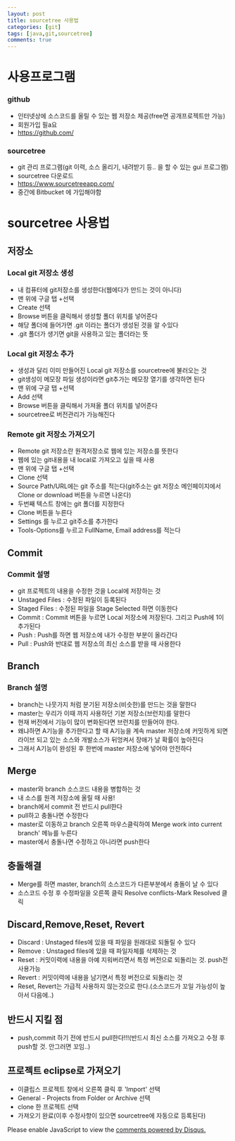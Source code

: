 ```yaml
---
layout: post
title: sourcetree 사용법
categories: [git]
tags: [java,git,sourcetree]
comments: true
---
```

# 사용프로그램
### github
- 인터넷상에 소스코드를 올릴 수 있는 웹 저장소 제공(free면 공개프로젝트만 가능)
- 회원가입 필a요
- https://github.com/

### sourcetree
- git 관리 프로그램(git 이력, 소스 올리기, 내려받기 등.. 을 할 수 있는 gui 프로그램)
- sourcetree 다운로드
- https://www.sourcetreeapp.com/
- 중간에 Bitbucket 에 가입해야함

 # sourcetree 사용법
## 저장소
### Local git 저장소 생성
- 내 컴퓨터에 git저장소를 생성한다(웹에다가 만드는 것이 아니다)
- 맨 위에 구글 탭 +선택
- Create 선택
- Browse 버튼을 클릭해서 생성할 폴더 위치를 넣어준다 
- 해당 폴더에 들어가면 .git 이라는 폴더가 생성된 것을 알 수있다
- .git 폴더가 생기면 git을 사용하고 있는 폴더라는 뜻

### Local git 저장소 추가
- 생성과 달리 이미 만들어진 Local git 저장소를 sourcetree에 불러오는 것
- git생성이 메모장 파일 생성이라면 git추가는 메모장 열기를 생각하면 된다
- 맨 위에 구글 탭 +선택
- Add 선택
- Browse 버튼을 클릭해서 가져올 폴더 위치를 넣어준다 
- sourcetree로 버전관리가 가능해진다

### Remote git 저장소 가져오기
- Remote git 저장소란 원격저장소로 웹에 있는 저장소를 뜻한다
- 웹에 있는 git내용을 내 local로 가져오고 싶을 때 사용
- 맨 위에 구글 탭 +선택
- Clone 선택
- Source Path/URL에는 git 주소를 적는다(git주소는 git 저장소 메인페이지에서 Clone or download 버튼을 누르면 나온다)
- 두번째 텍스트 창에는 git 폴더를 지정한다
- Clone 버튼을 누른다
- Settings 를 누르고 git주소를 추가한다
- Tools-Options를 누르고 FullName, Email address를 적는다

## Commit
### Commit 설명
- git 프로젝트의 내용을 수정한 것을 Local에 저장하는 것
- Unstaged Files :  수정된 파일이 등록된다
- Staged Files : 수정된 파일을 Stage Selected 하면 이동한다
- Commit : Commit 버튼을 누르면 Local 저장소에 저장된다.  그리고 Push에 1이 추가된다
- Push : Push를 하면 웹 저장소에 내가 수정한 부분이 올라간다
- Pull : Push와 반대로 웹 저장소의 최신 소스를 받을 때 사용한다

## Branch
### Branch 설명
- branch는 나뭇가지 처럼 분기된 저장소(비슷한)를 만드는 것을 말한다
- master는 우리가 이때 까지 사용하던 기본 저장소(브런치)를 말한다
- 현재 버전에서 기능이 많이 변화된다면 브런치를 만들어야 한다.
- 왜냐하면 A기능을 추가한다고 할 때 A기능을 계속 master 저장소에 커밋하게 되면 라이브 되고 있는 소스와 개발소스가 뒤엉켜서 장애가 날 확률이 높아진다
- 그래서 A기능이 완성된 후 한번에 master 저장소에 넣어야 안전하다

## Merge
- master와 branch 소스코드 내용을 병합하는 것
- 내 소스를 원격 저장소에 올릴 때 사용!
- branch에서 commit 전 반드시 pull한다
- pull하고 충돌나면 수정한다
- master로 이동하고 branch 오른쪽 마우스클릭하여 Merge work into current branch' 메뉴를 누른다
- master에서 충돌나면 수정하고 아니라면 push한다

## 충돌해결
- Merge를 하면 master, branch의 소스코드가 다른부분에서 충돌이 날 수 있다
- 소스코드 수정 후 수정파일을 오른쪽 클릭 Resolve conflicts-Mark Resolved 클릭

## Discard,Remove,Reset, Revert
- Discard : Unstaged files에 있을 때 파일을 원래대로 되돌릴 수 있다
- Remove :  Unstaged files에 있을 때 파일자체를 삭제하는 것
- Reset : 커밋이력에 내용을 아예 지워버리면서 특정 버전으로 되돌리는 것. push전 사용가능
- Revert : 커밋이력에 내용을 남기면서 특정 버전으로 되돌리는 것
- Reset, Revert는 가급적 사용하지 않는것으로 한다.(소스코드가 꼬일 가능성이 높아서 다음에..) 

## 반드시 지킬 점
- push,commit 하기 전에 반드시 pull한다!!!(반드시 최신 소스를 가져오고 수정 후 push할 것. 안그러면 꼬임..)

## 프로젝트 eclipse로 가져오기
- 이클립스 프로젝트 창에서 오른쪽 클릭 후 'Import' 선택
- General - Projects from Folder or Archive 선택
- clone 한 프로젝트 선택
- 가져오기 완료(이후 수정사항이 있으면 sourcetree에 자동으로 등록된다)


<div id="disqus_thread"></div>
<script>

/**
*  RECOMMENDED CONFIGURATION VARIA*BLES: EDIT AND UNCOMMENT THE SECTION BELOW TO INSERT DYNAMIC VALUES FROM YOUR PLATFORM OR CMS.
*  LEARN WHY DEFINING THESE VARIABLES IS IMPORTANT: https://disqus.com/admin/universalcode/#configuration-variables*/
/*
var disqus_config = function () {
this.page.url = PAGE_URL;  // Replace PAGE_URL with your page's canonical URL variable
this.page.identifier = PAGE_IDENTIFIER; // Replace PAGE_IDENTIFIER with your page's unique identifier variable
};
*/
(function() { // DON'T EDIT BELOW THIS LINE
var d = document, s = d.createElement('script');
s.src = 'https://parkwonhui.disqus.com/embed.js';
s.setAttribute('data-timestamp', +new Date());
(d.head || d.body).appendChild(s);
})();
</script>
<noscript>Please enable JavaScript to view the <a href="https://disqus.com/?ref_noscript">comments powered by Disqus.</a></noscript>
                            